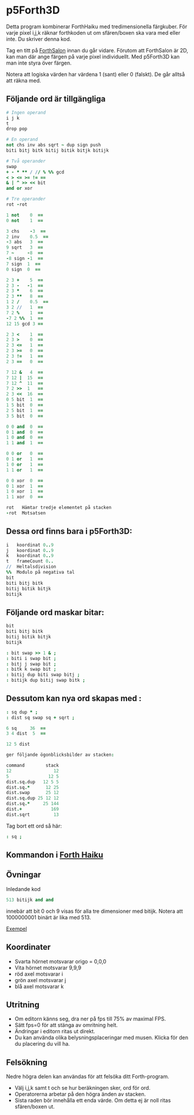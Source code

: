 # p5Forth3D

Detta program kombinerar ForthHaiku med tredimensionella färgkuber.
För varje pixel i,j,k räknar forthkoden ut om sfären/boxen ska vara med eller inte. Du skriver denna kod.

Tag en titt på [ForthSalon](http://forthsalon.appspot.com/haiku-editor) innan du går vidare. Förutom att ForthSalon är 2D, kan man där ange färgen på varje pixel individuellt. Med p5Forth3D kan man inte styra över färgen.

Notera att logiska värden har värdena 1 (sant) eller 0 (falskt). De går alltså att räkna med.

## Följande ord är tillgängliga

```coffeescript
# Ingen operand
i j k
t
drop pop

# En operand
not chs inv abs sqrt ~ dup sign push
biti bitj bitk bitij bitik bitjk bitijk

# Två operander
swap
+ - * ** / // % %% gcd
< > <= >= != ==
& | ^ >> << bit
and or xor

# Tre operander
rot -rot
```

```coffeescript
1 not    0  ==
0 not    1  ==

3 chs    -3  ==
2 inv    0.5  ==
-3 abs   3  ==
9 sqrt   3  ==
7 ~     -8  ==
-8 sign -1  ==
7 sign  1  ==
0 sign  0  ==

2 3 +    5  ==
2 3 -   -1  ==
2 3 *    6  ==
2 3 **   8  ==
1 2 /    0.5  ==
3 2 //   1  ==
7 2 %    1  ==
-7 2 %%  1  ==
12 15 gcd 3 ==

2 3 <    1  ==
2 3 >    0  ==
2 3 <=   1  ==
2 3 >=   0  ==
2 3 !=   1  ==
2 3 ==   0  ==

7 12 &   4  ==
7 12 |  15  ==
7 12 ^  11  ==
7 2 >>  1   ==
2 3 <<  16  ==
0 5 bit  1  ==
1 5 bit  0  ==
2 5 bit  1  ==
3 5 bit  0  ==

0 0 and  0  ==
0 1 and  0  ==
1 0 and  0  ==
1 1 and  1  ==

0 0 or   0  ==
0 1 or   1  ==
1 0 or   1  ==
1 1 or   1  ==

0 0 xor  0  ==
0 1 xor  1  ==
1 0 xor  1  ==
1 1 xor  0  ==

rot   Hämtar tredje elementet på stacken
-rot  Motsatsen

```

## Dessa ord finns bara i p5Forth3D:

```coffeescript
i   koordinat 0..9
j   koordinat 0..9
k   koordinat 0..9
t   frameCount 0..
//  Heltalsdivision
%%  Modulo på negativa tal
bit
biti bitj bitk
bitij bitik bitjk
bitijk
```

## Följande ord maskar bitar:

```coffeescript
bit
biti bitj bitk
bitij bitik bitjk
bitijk
```
```coffeescript
: bit swap >> 1 & ;
: biti i swap bit ;
: bitj j swap bit ;
: bitk k swap bit ;
: bitij dup biti swap bitj ;
: bitijk dup bitij swap bitk ;
```

## Dessutom kan nya ord skapas med :

```coffeescript
: sq dup * ;
: dist sq swap sq + sqrt ;

6 sq     36  ==
3 4 dist  5  ==

12 5 dist

ger följande ögonblicksbilder av stacken:

command        stack
12                12
5               12 5
dist.sq.dup   12 5 5
dist.sq.*      12 25
dist.swap      25 12
dist.sq.dup 25 12 12
dist.sq.*     25 144
dist.+           169
dist.sqrt         13
```
Tag bort ett ord så här:
```coffeescript
: sq ;
```

## Kommandon i [Forth Haiku](http://forthsalon.appspot.com/word-list)

## Övningar

Inledande kod
```coffeescript
513 bitijk and and
```
innebär att bit 0 och 9 visas för alla tre dimensioner med bitijk.
Notera att 1000000001 binärt är lika med 513.

[Exempel](https://christernilsson.github.io/p5Dojo/ForthHaiku3D.html)

## Koordinater

* Svarta hörnet motsvarar origo = 0,0,0
* Vita hörnet motsvarar 9,9,9
* röd axel motsvarar i
* grön axel motsvarar j
* blå axel motsvarar k

## Utritning

* Om editorn känns seg, dra ner på fps till 75% av maximal FPS.
* Sätt fps=0 för att stänga av omritning helt.
* Ändringar i editorn ritas ut direkt.
* Du kan använda olika belysningsplaceringar med musen. Klicka för den du placering du vill ha.

## Felsökning

Nedre högra delen kan användas för att felsöka ditt Forth-program.

* Välj i,j,k samt t och se hur beräkningen sker, ord för ord.
* Operatorerna arbetar på den högra änden av stacken.
* Sista raden bör innehålla ett enda värde. Om detta ej är noll ritas sfären/boxen ut.

